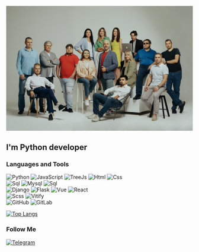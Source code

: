[![Header](https://github.com/veellimir/veellimir/blob/main/assets/photo_2023-09-05_18-26-56.jpg)]()

## I'm Python developer 

### Languages and Tools
![Python](https://img.shields.io/badge/-Python-2f4f4f?style=for-the-badge&logo=python)
![JavaScript](https://img.shields.io/badge/-javascript-c0c0c0?style=for-the-badge&logo=javascript)
![TreeJs](https://img.shields.io/badge/-treejs-df8b08?style=for-the-badge&logo=javascript)
![Html](https://img.shields.io/badge/-html-008b8b?style=for-the-badge&logo=html5)
![Css](https://img.shields.io/badge/-css-57719b?style=for-the-badge&logo=c) <br>
![Sql](https://img.shields.io/badge/-sql-000000?style=for-the-badge&logo=postgresql)
![Mysql](https://img.shields.io/badge/-mysql-000000?style=for-the-badge&logo=mysql)
![Sql](https://img.shields.io/badge/-sqlite-000000?style=for-the-badge&logo=sqlite) <br>
![Django](https://img.shields.io/badge/-django-048280?style=for-the-badge&logo=django)
![Flask](https://img.shields.io/badge/-flask-046f87?style=for-the-badge&logo=flask) 
![Vue](https://img.shields.io/badge/-vue-085e17?style=for-the-badge&logo=v)
![React](https://img.shields.io/badge/-react-04457d?style=for-the-badge&logo=react) <br>
![Scss](https://img.shields.io/badge/-scss-8e0a17?style=for-the-badge&logo=sass)
![Vitify](https://img.shields.io/badge/-vitify-2c553c?style=for-the-badge&logo=v) <br>
![GitHub](https://img.shields.io/badge/-github-1c0c13?style=for-the-badge&logo=github)
![GitLab](https://img.shields.io/badge/-gitlab-1c0c13?style=for-the-badge&logo=gitlab) <br>


[![Top Langs](https://github-readme-stats.vercel.app/api/top-langs/?username=veellimir&layout=donut)](https://github.com/veellimir/github-readme-stats)


### Follow Me
[![Telegram](https://img.shields.io/badge/-telegram-04597c?style=for-the-badge&logo=telegram)](https://t.me/Pa_0tel)


